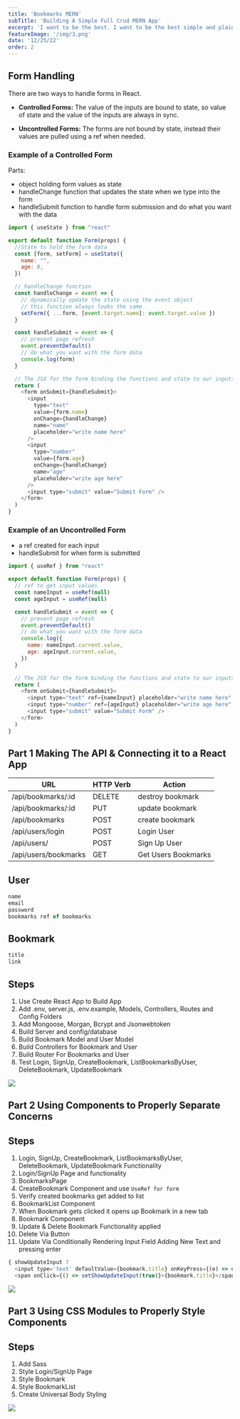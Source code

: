 ```yaml
---
title: 'Bookmarks MERN'
subTitle: 'Building A Simple Full Crud MERN App'
excerpt: 'I want to be the best. I want to be the best simple and plain, thats what drives me - Kobe Bryant'
featureImage: '/img/3.png'
date: '12/25/22'
order: 2
---
```



## Form Handling

There are two ways to handle forms in React.

- **Controlled Forms:** The value of the inputs are bound to state, so value of state and the value of the inputs are always in sync.

- **Uncontrolled Forms:** The forms are not bound by state, instead their values are pulled using a ref when needed.

### Example of a Controlled Form

Parts:

- object holding form values as state
- handleChange function that updates the state when we type into the form
- handleSubmit function to handle form submission and do what you want with the data

```js
import { useState } from "react"

export default function Form(props) {
  //State to hold the form data
  const [form, setForm] = useState({
    name: "",
    age: 0,
  })

  // handleChange function
  const handleChange = event => {
    // dynamically update the state using the event object
    // this function always looks the same
    setForm({ ...form, [event.target.name]: event.target.value })
  }

  const handleSubmit = event => {
    // prevent page refresh
    event.preventDefault()
    // do what you want with the form data
    console.log(form)
  }

  // The JSX for the form binding the functions and state to our inputs
  return (
    <form onSubmit={handleSubmit}>
      <input
        type="text"
        value={form.name}
        onChange={handleChange}
        name="name"
        placeholder="write name here"
      />
      <input
        type="number"
        value={form.age}
        onChange={handleChange}
        name="age"
        placeholder="write age here"
      />
      <input type="submit" value="Submit Form" />
    </form>
  )
}
```

### Example of an Uncontrolled Form

- a ref created for each input
- handleSubmit for when form is submitted

```js
import { useRef } from "react"

export default function Form(props) {
  // ref to get input values
  const nameInput = useRef(null)
  const ageInput = useRef(null)

  const handleSubmit = event => {
    // prevent page refresh
    event.preventDefault()
    // do what you want with the form data
    console.log({
      name: nameInput.current.value,
      age: ageInput.current.value,
    })
  }

  // The JSX for the form binding the functions and state to our inputs
  return (
    <form onSubmit={handleSubmit}>
      <input type="text" ref={nameInput} placeholder="write name here" />
      <input type="number" ref={ageInput} placeholder="write age here" />
      <input type="submit" value="Submit Form" />
    </form>
  )
}
```



## Part 1 Making The API & Connecting it to a React App

<center>

| **URL** | **HTTP Verb** |  **Action**|
|------------|-------------|------------|
| /api/bookmarks/:id | DELETE    | destroy bookmark  |  
| /api/bookmarks/:id | PUT | update bookmark |
| /api/bookmarks | POST      | create bookmark  |        
| /api/users/login | POST | Login User |
| /api/users/ | POST | Sign Up User |
| /api/users/bookmarks | GET | Get Users Bookmarks |

</center>

## User

```js
name
email
password
bookmarks ref of bookmarks
```
## Bookmark

```js
title
link
```


<section class="list-block">

## Steps
1. Use Create React App to Build App
1. Add .env, server.js, .env.example, Models, Controllers, Routes and Config Folders
1. Add Mongoose, Morgan, Bcrypt and Jsonwebtoken
1. Build Server and config/database
1. Build Bookmark Model and User Model
1. Build Controllers for Bookmark and User
1. Build Router For Bookmarks and User
1. Test Login, SignUp, CreateBookmark, ListBookmarksByUser, DeleteBookmark, UpdateBookmark  

</section>

![](/img/3.png)


## Part 2 Using Components to Properly Separate Concerns

<section class="list-block">

## Steps
1. Login, SignUp, CreateBookmark, ListBookmarksByUser, DeleteBookmark, UpdateBookmark Functionality
1. Login/SignUp Page and functionality
1. BookmarksPage
1. CreateBookmark Component and use `UseRef for form`
1. Verify created bookmarks get added to list  
1. BookmarkList Component
1. When Bookmark gets clicked it opens up Bookmark in a new tab
1. Bookmark Component  
1. Update & Delete Bookmark Functionality applied
1. Delete Via Button
1. Update Via Conditionally Rendering Input Field Adding New Text and pressing enter

</section>

```js
{ showUpdateInput ?
  <input type='text' defaultValue={bookmark.title} onKeyPress={(e) => e.key === 'Enter' && updateBookmark(e, bookmark._id, setShowUpdateInput) }/>:
  <span onClick={() => setShowUpdateInput(true)}>{bookmark.title}</span>}
```  

![](/img/4.png)

## Part 3 Using CSS Modules to Properly Style Components

<section class="list-block">

## Steps
1. Add Sass
1. Style Login/SignUp Page
1. Style Bookmark
1. Style BookmarkList
1. Create Universal Body Styling

</section>

![](/img/5.png)
